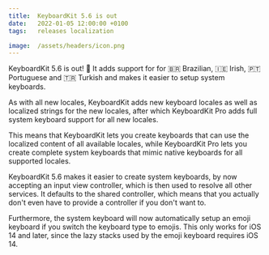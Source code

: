 ```yaml
---
title:  KeyboardKit 5.6 is out
date:   2022-01-05 12:00:00 +0100
tags:   releases localization

image:  /assets/headers/icon.png
---
```


KeyboardKit 5.6 is out! 🚀 It adds support for for 🇧🇷 Brazilian, 🇮🇪 Irish, 🇵🇹 Portuguese and 🇹🇷 Turkish and makes it easier to setup system keyboards.

As with all new locales, KeyboardKit adds new keyboard locales as well as localized strings for the new locales, after which KeyboardKit Pro adds full system keyboard support for all new locales.

This means that KeyboardKit lets you create keyboards that can use the localized content of all available locales, while KeyboardKit Pro lets you create complete system keyboards that mimic native keyboards for all supported locales.

KeyboardKit 5.6 makes it easier to create system keyboards, by now accepting an input view controller, which is then used to resolve all other services. It defaults to the shared controller, which means that you actually don't even have to provide a controller if you don't want to.

Furthermore, the system keyboard will now automatically setup an emoji keyboard if you switch the keyboard type to emojis. This only works for iOS 14 and later, since the lazy stacks used by the emoji keyboard requires iOS 14.